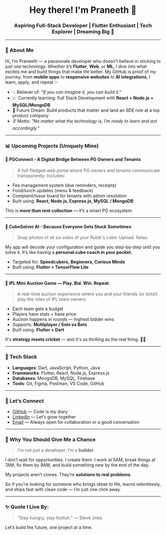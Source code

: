 <h1 align="center">Hey there! I'm Praneeth 🌟</h1>
<h3 align="center">Aspiring Full-Stack Developer | Flutter Enthusiast | Tech Explorer | Dreaming Big 🌟</h3>

---

### 🌟 About Me

Hi, I’m Praneeth — a passionate developer who doesn’t believe in sticking to just one technology. Whether it’s **Flutter**, **Web**, or **ML**, 
I dive into what excites me and build things that make life better.
My GitHub is proof of my journey: from **mobile apps** to **responsive websites** to **AI integrations**, I learn, apply, and repeat ✨

- 💡 Believer of: *"If you can imagine it, you can build it."*
- 📈 Currently learning: Full Stack Development with **React + Node.js + MySQL/MongoDB**
- 🚀 Future Dream: Build products that matter and land an SDE role at a top product company
- ✌️ Motto: *"No matter what the technology is, I’m ready to learn and act accordingly."*

---

### 📊 Upcoming Projects (Uniquely Mine)

#### 🏡 PGConnect - A Digital Bridge Between PG Owners and Tenants
> A full-fledged web portal where PG owners and tenants communicate transparently. Includes:

- Fee management system (due reminders, receipts)
- Food/lunch updates (menu & feedback)
- Complaint/Issue board for tenants with admin resolution
- Built using: **React, Node.js, Express.js, MySQL / MongoDB**

This is **more than rent collection** — it’s a smart PG ecosystem.

---

#### 🧩 CubeSolver AI - Because Everyone Gets Stuck Sometimes
> Snap photos of all six sides of your Rubik's cube. Upload. Relax.

My app will decode your configuration and guide you step-by-step until you solve it. It’s like having a **personal cube coach in your pocket.**

- Targeted for: **Speedcubers, Beginners, Curious Minds**
- Built using: **Flutter + TensorFlow Lite**

---

#### 🏀 IPL Mini Auction Game — Play. Bid. Win. Repeat.
> A real-time auction experience where you and your friends (or bots!) play the roles of IPL team owners:

- Each team gets a budget
- Players have stats + base price
- Auction happens in rounds — highest bidder wins
- Supports: **Multiplayer / Solo vs Bots**
- Built using: **Flutter + Dart**

It's **strategy meets cricket** — and it's as thrilling as the real thing. 🏏🌟

---

### 🧱 Tech Stack

- **Languages**: Dart, JavaScript, Python, Java
- **Frameworks**: Flutter, React, Node.js, Express.js
- **Databases**: MongoDB, MySQL, Firebase
- **Tools**: Git, Figma, Postman, VS Code, GitHub

---

### 👤 Let’s Connect

- [GitHub](https://github.com/srikurmadasupraneeth) — Code is my diary
- [LinkedIn](https://www.linkedin.com/in/praneeth-srikurmadasu-738bb922a/) — Let’s grow together
- [Email](mailto:srikurmadasupraneeth@gmail.com) — Always open for collaboration or a good conversation

---

### 🌟 Why You Should Give Me a Chance

> I'm not just a developer; I’m a **builder**.

I don’t wait for opportunities. I create them. I work at 5AM, break things at 7AM, fix them by 9AM, and build something new by the end of the day.

My projects aren’t clones. They’re **solutions to real problems**.

So if you're looking for someone who brings ideas to life, learns relentlessly, and ships fast with clean code — I’m just one click away.

---

### ✨ Quote I Live By:
> "Stay hungry, stay foolish." — Steve Jobs

Let’s build the future, one project at a time.
